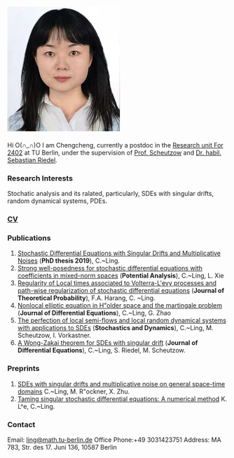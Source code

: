 ## ![Chengcheng Ling](picture_3.jpg)

  Hi O(∩_∩)O I am Chengcheng,  currently a postdoc in the [Research unit For 2402](https://sites.google.com/site/researchunitfor2402/)  at TU Berlin, under the supervision of [Prof. Scheutzow](https://page.math.tu-berlin.de/~scheutzow/) and [Dr. habil. Sebastian Riedel](https://www.analysis.uni-hannover.de/en/institute/people/sebastian-riedel/).

### Research Interests

Stochatic analysis and its ralated, particularly, SDEs with singular drifts, random dynamical systems, PDEs.

### [CV](cv_CCL.pdf)


### Publications

1. [Stochastic Differential Equations with Singular Drifts and Multiplicative Noises](https://pub.uni-bielefeld.de/record/2941478) (**PhD thesis 2019**), C.~Ling. 
2. [Strong well-posedness for stochastic differential equations with coefficients in mixed-norm spaces](https://arxiv.org/pdf/2002.07097.pdf.) (**Potential Analysis**), C.~Ling, L. Xie 
3. [Regularity of Local times associated to Volterra-L\'evy processes and  path-wise regularization of stochastic differential equations](https://arxiv.org/pdf/2007.01093.pdf.) (**Journal of Theoretical Probability**), F.A. Harang, C. ~Ling.  
4. [Nonlocal elliptic equation in H\"older space and the martingale problem](https://arxiv.org/pdf/1907.00588v1.pdf) (**Journal of Differential Equations**), C.~Ling, G. Zhao 
5. [The perfection of local semi-flows and local random dynamical systems with applications to SDEs](https://arxiv.org/pdf/2109.00206.pdf) (**Stochastics and Dynamics**), C.~Ling, M. Scheutzow, I. Vorkastner. 
6. [A Wong-Zakai theorem for SDEs with singular drift](https://arxiv.org/pdf/2109.12158.pdf) (**Journal of Differential Equations**), C.~Ling, S. Riedel, M. Scheutzow. 


### Preprints

1. [SDEs with singular drifts and multiplicative noise on general space-time domains](https://arxiv.org/pdf/1910.03989.pdf.)  C.~Ling, M. R\"ockner, X. Zhu.
2. [Taming singular stochastic differential equations: A numerical method](https://arxiv.org/pdf/2110.01343.pdf) K. L^e, C.~Ling.




### Contact

Email: ling@math.tu-berlin.de
Office Phone:+49 3031423751
Address: MA 783, Str. des 17. Juni 136, 10587 Berlin

